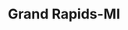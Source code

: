 ---
title: Grand Rapids-MI
slug: grand-rapids-mi
f_state:
- cms/state/michigan.md
f_locations:
- cms/payday-loan/advance-america-2840.md
- cms/payday-loan/advance-america-2841.md
- cms/payday-loan/advance-america-2852.md
- cms/payday-loan/alexander-collection-agency-3663.md
- cms/payday-loan/allied-cash-advance-4027.md
- cms/payday-loan/allied-cash-advance-4028.md
- cms/payday-loan/approved-cash-advance-4737.md
- cms/payday-loan/approved-cash-advance-4739.md
- cms/payday-loan/approved-cash-advance-4740.md
- cms/payday-loan/bonners-outlet-5380.md
- cms/payday-loan/budget-solution-with-inst-5556.md
- cms/payday-loan/cash-connection-6901.md
- cms/payday-loan/cash-n-advance-7970.md
- cms/payday-loan/cash-now-xxxi-8159.md
- cms/payday-loan/cash-store-8663.md
- cms/payday-loan/central-clearing-co-9608.md
- cms/payday-loan/check-go-10079.md
- cms/payday-loan/check-go-10083.md
- cms/payday-loan/check-go-10084.md
- cms/payday-loan/check-go-10085.md
- cms/payday-loan/check-go-10086.md
- cms/payday-loan/check-alert-10447.md
- cms/payday-loan/check-into-cash-12842.md
- cms/payday-loan/check-into-cash-12843.md
- cms/payday-loan/check-into-cash-12844.md
- cms/payday-loan/checkquest-14436.md
- cms/payday-loan/first-cash-advance-18502.md
- cms/payday-loan/instant-cash-advance-19669.md
- cms/payday-loan/instant-cash-advance-19672.md
- cms/payday-loan/instant-cash-advance-corp-19683.md
- cms/payday-loan/n-cash-advance-22437.md
- cms/payday-loan/quik-check-cashing-llc-25611.md
updated-on: '2024-05-30T13:41:28.615Z'
created-on: '2024-05-30T13:41:28.615Z'
published-on: '2024-05-30T13:54:32.469Z'
f_city: Grand Rapids
layout: '[city].html'
tags: city
---